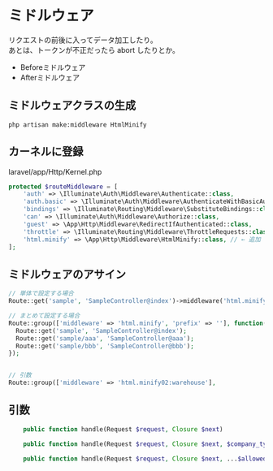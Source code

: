 # ミドルウェア
リクエストの前後に入ってデータ加工したり。  
あとは、トークンが不正だったら abort したりとか。  

 * Beforeミドルウェア
 * Afterミドルウェア


## ミドルウェアクラスの生成
```
php artisan make:middleware HtmlMinify
```


## カーネルに登録
laravel/app/Http/Kernel.php
```php
protected $routeMiddleware = [
    'auth' => \Illuminate\Auth\Middleware\Authenticate::class,
    'auth.basic' => \Illuminate\Auth\Middleware\AuthenticateWithBasicAuth::class,
    'bindings' => \Illuminate\Routing\Middleware\SubstituteBindings::class,
    'can' => \Illuminate\Auth\Middleware\Authorize::class,
    'guest' => \App\Http\Middleware\RedirectIfAuthenticated::class,
    'throttle' => \Illuminate\Routing\Middleware\ThrottleRequests::class,
    'html.minify' => \App\Http\Middleware\HtmlMinify::class, // ← 追加
];
```


## ミドルウェアのアサイン
```php
// 単体で設定する場合
Route::get('sample', 'SampleController@index')->middleware('html.minify');

// まとめて設定する場合
Route::group(['middleware' => 'html.minify', 'prefix' => ''], function() {
  Route::get('sample', 'SampleController@index');
  Route::get('sample/aaa', 'SampleController@aaa');
  Route::get('sample/bbb', 'SampleController@bbb');
});


// 引数
Route::group(['middleware' => 'html.minify02:warehouse'],
```


## 引数
```php
    public function handle(Request $request, Closure $next)

    public function handle(Request $request, Closure $next, $company_type)

    public function handle(Request $request, Closure $next, ...$allowedMethods)
```

